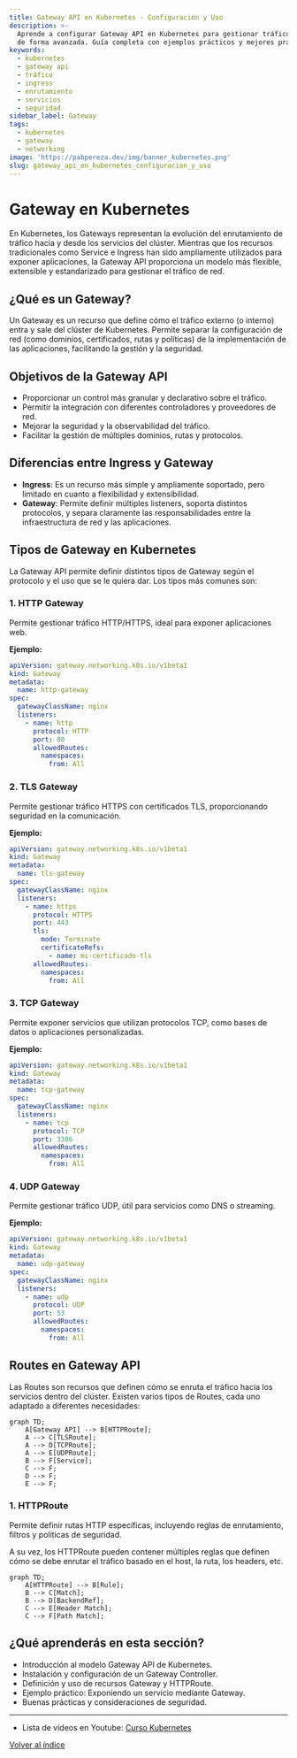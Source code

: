 ```yaml
---
title: Gateway API en Kubernetes - Configuración y Uso
description: >-
  Aprende a configurar Gateway API en Kubernetes para gestionar tráfico externo
  de forma avanzada. Guía completa con ejemplos prácticos y mejores prácticas.
keywords:
  - kubernetes
  - gateway api
  - tráfico
  - ingress
  - enrutamiento
  - servicios
  - seguridad
sidebar_label: Gateway
tags:
  - kubernetes
  - gateway
  - networking
image: 'https://pabpereza.dev/img/banner_kubernetes.png'
slug: gateway_api_en_kubernetes_configuracion_y_uso
---
```


# Gateway en Kubernetes
En Kubernetes, los Gateways representan la evolución del enrutamiento de tráfico hacia y desde los servicios del clúster. Mientras que los recursos tradicionales como Service e Ingress han sido ampliamente utilizados para exponer aplicaciones, la Gateway API proporciona un modelo más flexible, extensible y estandarizado para gestionar el tráfico de red.

## ¿Qué es un Gateway?

Un Gateway es un recurso que define cómo el tráfico externo (o interno) entra y sale del clúster de Kubernetes. Permite separar la configuración de red (como dominios, certificados, rutas y políticas) de la implementación de las aplicaciones, facilitando la gestión y la seguridad.

## Objetivos de la Gateway API

- Proporcionar un control más granular y declarativo sobre el tráfico.
- Permitir la integración con diferentes controladores y proveedores de red.
- Mejorar la seguridad y la observabilidad del tráfico.
- Facilitar la gestión de múltiples dominios, rutas y protocolos.

## Diferencias entre Ingress y Gateway

- **Ingress**: Es un recurso más simple y ampliamente soportado, pero limitado en cuanto a flexibilidad y extensibilidad.
- **Gateway**: Permite definir múltiples listeners, soporta distintos protocolos, y separa claramente las responsabilidades entre la infraestructura de red y las aplicaciones.

## Tipos de Gateway en Kubernetes
La Gateway API permite definir distintos tipos de Gateway según el protocolo y el uso que se le quiera dar. Los tipos más comunes son:

### 1. HTTP Gateway

Permite gestionar tráfico HTTP/HTTPS, ideal para exponer aplicaciones web.

**Ejemplo:**
```yaml
apiVersion: gateway.networking.k8s.io/v1beta1
kind: Gateway
metadata:
  name: http-gateway
spec:
  gatewayClassName: nginx
  listeners:
    - name: http
      protocol: HTTP
      port: 80
      allowedRoutes:
        namespaces:
          from: All
```

### 2. TLS Gateway

Permite gestionar tráfico HTTPS con certificados TLS, proporcionando seguridad en la comunicación.

**Ejemplo:**
```yaml
apiVersion: gateway.networking.k8s.io/v1beta1
kind: Gateway
metadata:
  name: tls-gateway
spec:
  gatewayClassName: nginx
  listeners:
    - name: https
      protocol: HTTPS
      port: 443
      tls:
        mode: Terminate
        certificateRefs:
          - name: mi-certificado-tls
      allowedRoutes:
        namespaces:
          from: All
```

### 3. TCP Gateway

Permite exponer servicios que utilizan protocolos TCP, como bases de datos o aplicaciones personalizadas.

**Ejemplo:**
```yaml
apiVersion: gateway.networking.k8s.io/v1beta1
kind: Gateway
metadata:
  name: tcp-gateway
spec:
  gatewayClassName: nginx
  listeners:
    - name: tcp
      protocol: TCP
      port: 3306
      allowedRoutes:
        namespaces:
          from: All
```

### 4. UDP Gateway

Permite gestionar tráfico UDP, útil para servicios como DNS o streaming.

**Ejemplo:**
```yaml
apiVersion: gateway.networking.k8s.io/v1beta1
kind: Gateway
metadata:
  name: udp-gateway
spec:
  gatewayClassName: nginx
  listeners:
    - name: udp
      protocol: UDP
      port: 53
      allowedRoutes:
        namespaces:
          from: All
```


## Routes en Gateway API
Las Routes son recursos que definen cómo se enruta el tráfico hacia los servicios dentro del clúster. Existen varios tipos de Routes, cada uno adaptado a diferentes necesidades:

```mermaid
graph TD;
    A[Gateway API] --> B[HTTPRoute];
    A --> C[TLSRoute];
    A --> D[TCPRoute];
    A --> E[UDPRoute];
    B --> F[Service];
    C --> F;
    D --> F;
    E --> F;
```

### 1. HTTPRoute
Permite definir rutas HTTP específicas, incluyendo reglas de enrutamiento, filtros y políticas de seguridad.

A su vez, los HTTPRoute pueden contener múltiples reglas que definen cómo se debe enrutar el tráfico basado en el host, la ruta, los headers, etc.

```mermaid
graph TD;
    A[HTTPRoute] --> B[Rule];
    B --> C[Match];
    B --> D[BackendRef];
    C --> E[Header Match];
    C --> F[Path Match];
```




## ¿Qué aprenderás en esta sección?

- Introducción al modelo Gateway API de Kubernetes.
- Instalación y configuración de un Gateway Controller.
- Definición y uso de recursos Gateway y HTTPRoute.
- Ejemplo práctico: Exponiendo un servicio mediante Gateway.
- Buenas prácticas y consideraciones de seguridad.

---
* Lista de vídeos en Youtube: [Curso Kubernetes](https://www.youtube.com/playlist?list=PLQhxXeq1oc2k9MFcKxqXy5GV4yy7wqSma)

[Volver al índice](README.md#índice)
